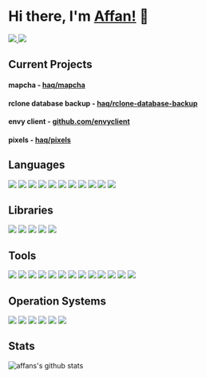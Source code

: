 # Hi there, I'm [Affan!](https://affan.dev/) 👋

<p>
  <a href="https://twitter.com/haaaqs">
    <img src="https://img.shields.io/badge/twitter-1da1f2?style=for-the-badge&logo=twitter&logoColor=white" />
  </a>
  <a href="https://t.me/ijk_ml">
    <img src="https://img.shields.io/badge/linkedin-0a66c2?style=for-the-badge&logo=linkedin&logoColor=white"/>
  </a>
</p>

## Current Projects

#### mapcha - [haq/mapcha](https://github.com/haq/mapcha)
#### rclone database backup - [haq/rclone-database-backup](https://github.com/haq/rclone-database-backup)
#### envy client - [github.com/envyclient](https://github.com/envyclient)
#### pixels - [haq/pixels](https://github.com/haq/pixels)

## Languages

![](https://img.shields.io/badge/html5-e34f26?style=for-the-badge&logo=html5&logoColor=white)
![](https://img.shields.io/badge/css-1572b6?style=for-the-badge&logo=css3&logoColor=white)
![](https://img.shields.io/badge/javascript-f7df1e?style=for-the-badge&logo=javascript&logoColor=white)
![](https://img.shields.io/badge/markdown-000000?style=for-the-badge&logo=markdown&logoColor=white)
![](https://img.shields.io/badge/sql-3776ab?style=for-the-badge&logo=python&logoColor=white)
![](https://img.shields.io/badge/c-a8b9cc?style=for-the-badge&logo=c&logoColor=white)
![](https://img.shields.io/badge/c%20sharp-239120?style=for-the-badge&logo=csharp&logoColor=white)
![](https://img.shields.io/badge/php-777bb4?style=for-the-badge&logo=php&logoColor=white)
![](https://img.shields.io/badge/python-3776ab?style=for-the-badge&logo=python&logoColor=white)
![](https://img.shields.io/badge/java?style=for-the-badge&logo=java&logoColor=white)
![](https://img.shields.io/badge/rust-000000?style=for-the-badge&logo=rust&logoColor=white)

## Libraries

![](https://img.shields.io/badge/tailwind%20css-06b6d4?style=for-the-badge&logo=tailwind%20css&logoColor=white)
![](https://img.shields.io/badge/vue.js-4fc08d?style=for-the-badge&logo=vue.js&logoColor=white)
![](https://img.shields.io/badge/laravel-ff2d20?style=for-the-badge&logo=laravel&logoColor=white)
![](https://img.shields.io/badge/node-339933?style=for-the-badge&logo=nodedotjs&logoColor=white)
![](https://img.shields.io/badge/.env-ecd53f?style=for-the-badge&logo=.env&logoColor=white)

## Tools

![](https://img.shields.io/badge/docker-2496ed?style=for-the-badge&logo=docker&logoColor=white)
![](https://img.shields.io/badge/git-f05032?style=for-the-badge&logo=git&logoColor=white)
![](https://img.shields.io/badge/vs%20code-007acc?style=for-the-badge&logo=visual%20studio%20code&logoColor=white)
![](https://img.shields.io/badge/redis-dc382d?style=for-the-badge&logo=redis&logoColor=white)
![](https://img.shields.io/badge/mongodb-47a248?style=for-the-badge&logo=mongodb&logoColor=white)
![](https://img.shields.io/badge/mariadb-003545?style=for-the-badge&logo=mariadb&logoColor=white)
![](https://img.shields.io/badge/ansible-ee0000?style=for-the-badge&logo=ansible&logoColor=white)
![](https://img.shields.io/badge/octopus%20deploy-2f93e0?style=for-the-badge&logo=octopus-deploy&logoColor=white)
![](https://img.shields.io/badge/teamcity-000000?style=for-the-badge&logo=teamcity&logoColor=white)
![](https://img.shields.io/badge/npm-cb3837?style=for-the-badge&logo=npm&logoColor=white)
![](https://img.shields.io/badge/composer-885630?style=for-the-badge&logo=composer&logoColor=white)
![](https://img.shields.io/badge/aws-232F3E?style=for-the-badge&logo=aws&logoColor=white)
![](https://img.shields.io/badge/azure-0078d7?style=for-the-badge&logo=azure&logoColor=white)

## Operation Systems 

![](https://img.shields.io/badge/proxmox-e57000?style=for-the-badge&logo=proxmox&logoColor=white)
![](https://img.shields.io/badge/debian-a81d33?style=for-the-badge&logo=debian&logoColor=white)
![](https://img.shields.io/badge/fedora-51a2da?style=for-the-badge&logo=fedora&logoColor=white)
![](https://img.shields.io/badge/arch%20linux-1793d1?style=for-the-badge&logo=arch-linux&logoColor=white)
![](https://img.shields.io/badge/alpine%20linux-0d597e?style=for-the-badge&logo=alpine-linux&logoColor=white)
![](https://img.shields.io/badge/windows%20server-0078d6?style=for-the-badge&logo=windows&logoColor=white)

## Stats

<img align="center" alt="affans's github stats" src="https://github-readme-stats.vercel.app/api?username=haq&count_private=true&show_icons=true&include_all_commits=true&theme=dark">
